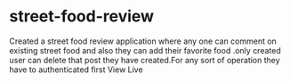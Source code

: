 # street-food-review
Created a street food review application where any one can comment on existing street food and also they can add their favorite food .only created user can delete that post they have created.For any sort of operation they have to authenticated first
<a src="https://streetfoodreview.herokuapp.com/">View Live </a>
